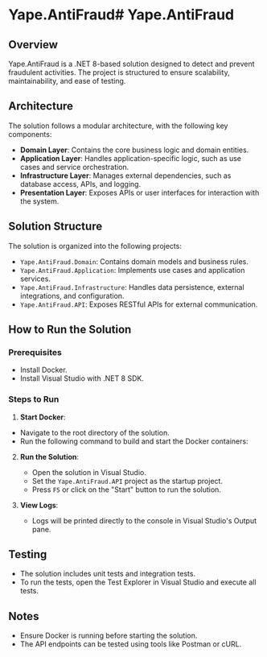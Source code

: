 # Yape.AntiFraud# Yape.AntiFraud  

## Overview  
Yape.AntiFraud is a .NET 8-based solution designed to detect and prevent fraudulent activities. The project is structured to ensure scalability, maintainability, and ease of testing.  

## Architecture  
The solution follows a modular architecture, with the following key components:  
- **Domain Layer**: Contains the core business logic and domain entities.  
- **Application Layer**: Handles application-specific logic, such as use cases and service orchestration.  
- **Infrastructure Layer**: Manages external dependencies, such as database access, APIs, and logging.  
- **Presentation Layer**: Exposes APIs or user interfaces for interaction with the system.  

## Solution Structure  
The solution is organized into the following projects:  
- `Yape.AntiFraud.Domain`: Contains domain models and business rules.  
- `Yape.AntiFraud.Application`: Implements use cases and application services.  
- `Yape.AntiFraud.Infrastructure`: Handles data persistence, external integrations, and configuration.  
- `Yape.AntiFraud.API`: Exposes RESTful APIs for external communication.  

## How to Run the Solution  

### Prerequisites  
- Install Docker.  
- Install Visual Studio with .NET 8 SDK.  

### Steps to Run  
1. **Start Docker**:  
  - Navigate to the root directory of the solution.  
  - Run the following command to build and start the Docker containers:
2. **Run the Solution**:  
   - Open the solution in Visual Studio.  
   - Set the `Yape.AntiFraud.API` project as the startup project.  
   - Press `F5` or click on the "Start" button to run the solution.  

3. **View Logs**:  
   - Logs will be printed directly to the console in Visual Studio's Output pane.  

## Testing  
- The solution includes unit tests and integration tests.  
- To run the tests, open the Test Explorer in Visual Studio and execute all tests.  

## Notes  
- Ensure Docker is running before starting the solution.  
- The API endpoints can be tested using tools like Postman or cURL.

